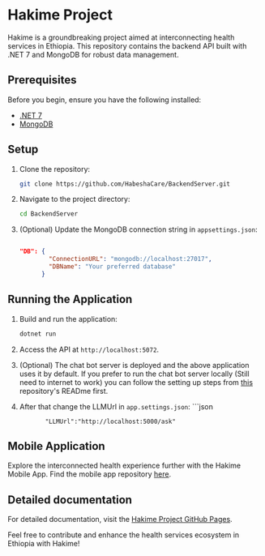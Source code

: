 # Hakime Project

Hakime is a groundbreaking project aimed at interconnecting health services in Ethiopia. This repository contains the backend API built with .NET 7 and MongoDB for robust data management.

## Prerequisites

Before you begin, ensure you have the following installed:

- [.NET 7](https://dotnet.microsoft.com/download/dotnet/7.0)
- [MongoDB](https://www.mongodb.com/try/download/community)

## Setup

1. Clone the repository:

    ```bash
    git clone https://github.com/HabeshaCare/BackendServer.git
    ```

2. Navigate to the project directory:

    ```bash
    cd BackendServer
    ```

3. (Optional) Update the MongoDB connection string in `appsettings.json`:

    ```json
    
    "DB": {
            "ConnectionURL": "mongodb://localhost:27017",
            "DBName": "Your preferred database"
          }
    ```

## Running the Application

1. Build and run the application:

    ```bash
    dotnet run
    ```

2. Access the API at `http://localhost:5072`.
3. (Optional) The chat bot server is deployed and the above application uses it by default. If you prefer to run the chat bot server locally (Still need to internet to work) you can follow the setting up steps from [this](https://github.com/HabeshaCare/ChatBotServer) repository's READme first.
4. After that change the LLMUrl in `app.settings.json`:
       ```json

              "LLMUrl":"http://localhost:5000/ask"

## Mobile Application

Explore the interconnected health experience further with the Hakime Mobile App. Find the mobile app repository [here](https://github.com/michael-099/Hakime).
## Detailed documentation
For detailed documentation, visit the [Hakime Project GitHub Pages](https://habeshacare.github.io/BackendServer/).

Feel free to contribute and enhance the health services ecosystem in Ethiopia with Hakime!
